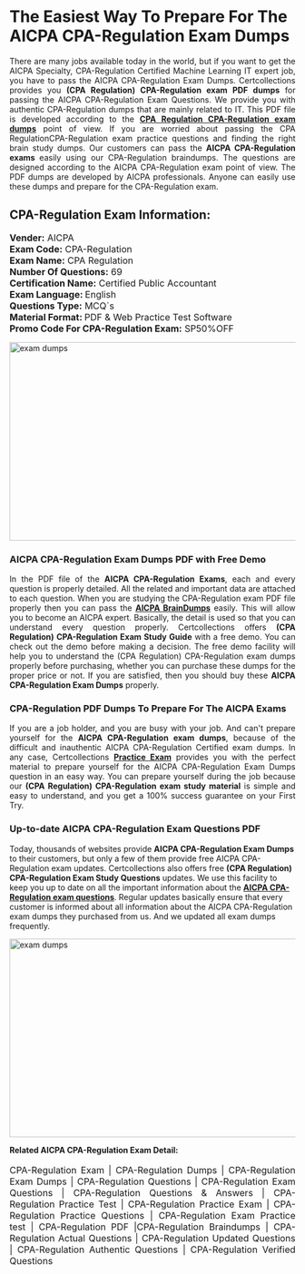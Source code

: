 <h1>The Easiest Way To Prepare For The AICPA CPA-Regulation Exam Dumps</h1> <p style="text-align:justify">There are many jobs available today in the world, but if you want to get the AICPA Specialty, CPA-Regulation Certified Machine Learning IT expert job, you have to pass the AICPA CPA-Regulation Exam Dumps. Certcollections provides you <strong>(CPA Regulation) CPA-Regulation exam PDF dumps</strong> for passing the AICPA CPA-Regulation Exam Questions. We provide you with authentic CPA-Regulation dumps that are mainly related to IT. This PDF file is developed according to the <a href="https://www.certsofficial.com/aicpa/cpa-regulation-questions"><strong>CPA Regulation CPA-Regulation exam dumps</strong></a> point of view. If you are worried about passing the CPA RegulationCPA-Regulation exam practice questions and finding the right brain study dumps. Our customers can pass the <strong>AICPA CPA-Regulation exams </strong>easily using our CPA-Regulation braindumps. The questions are designed according to the AICPA CPA-Regulation exam point of view. The PDF dumps are developed by AICPA professionals. Anyone can easily use these dumps and prepare for the CPA-Regulation exam.</p> <h2><strong>CPA-Regulation Exam Information:</strong></h2> <p><span style="font-size:16px"><strong>Vender:</strong> AICPA<br /> <strong>Exam Code:</strong> CPA-Regulation<br /> <strong>Exam Name:</strong> CPA Regulation<br /> <strong>Number Of Questions:</strong> 69<br /> <strong>Certification Name:</strong> Certified Public Accountant<br /> <strong>Exam Language: </strong>English<br /> <strong>Questions Type:</strong> MCQ`s<br /> <strong>Material Format: </strong>PDF & Web Practice Test Software<br /> <strong>Promo Code For CPA-Regulation Exam:</strong> SP50%OFF</span></p> <p><a href="https://www.certsofficial.com/aicpa/cpa-regulation-questions" rel="no-follow"><img alt="exam dumps" src="https://www.certcollections.com/uploads/content/certsofficial.jpg" style="height:350px; width:750px" /></a></p> <h3><strong>AICPA CPA-Regulation Exam Dumps PDF with Free Demo</strong></h3> <p style="text-align:justify">In the PDF file of the <strong>AICPA CPA-Regulation Exams</strong>, each and every question is properly detailed. All the related and important data are attached to each question. When you are studying the CPA-Regulation exam PDF file properly then you can pass the <a href="https://www.certsofficial.com/aicpa-dumps"><strong>AICPA BrainDumps</strong></a> easily. This will allow you to become an AICPA expert. Basically, the detail is used so that you can understand every question properly. Certcollections offers <strong>(CPA Regulation) CPA-Regulation Exam Study Guide</strong> with a free demo. You can check out the demo before making a decision. The free demo facility will help you to understand the (CPA Regulation) CPA-Regulation exam dumps properly before purchasing, whether you can purchase these dumps for the proper price or not. If you are satisfied, then you should buy these <strong>AICPA CPA-Regulation Exam Dumps</strong> properly.</p> <h3><strong>CPA-Regulation PDF Dumps To Prepare For The AICPA Exams</strong></h3> <p style="text-align:justify">If you are a job holder, and you are busy with your job. And can't prepare yourself for the <strong>AICPA CPA-Regulation exam dumps</strong>, because of the difficult and inauthentic AICPA CPA-Regulation Certified exam dumps. In any case, Certcollections <strong><a href="https://www.certsofficial.com/">Practice Exam</a></strong> provides you with the perfect material to prepare yourself for the AICPA CPA-Regulation Exam Dumps question in an easy way. You can prepare yourself during the job because our <strong>(CPA Regulation) CPA-Regulation exam study material</strong> is simple and easy to understand, and you get a 100% success guarantee on your First Try.</p> <h3><strong>Up-to-date AICPA CPA-Regulation Exam Questions PDF</strong></h3> <p>Today, thousands of websites provide <strong>AICPA CPA-Regulation Exam Dumps</strong> to their customers, but only a few of them provide free AICPA CPA-Regulation exam updates. Certcollections also offers free <strong>(CPA Regulation) CPA-Regulation Exam Study Questions</strong> updates. We use this facility to keep you up to date on all the important information about the <a href="https://www.certsofficial.com/aicpa/cpa-regulation-questions"><strong>AICPA CPA-Regulation exam questions</strong></a>. Regular updates basically ensure that every customer is informed about all information about the AICPA CPA-Regulation exam dumps they purchased from us. And we updated all exam dumps frequently.</p> <p><a href="https://www.certsofficial.com/aicpa/cpa-regulation-questions"><img alt="exam dumps " src="https://www.certcollections.com/uploads/content/certsofficial2.jpg" style="height:350px; width:750px" /></a></p> <p style="text-align:justify"><span style="font-size:14px"><strong>Related AICPA CPA-Regulation Exam Detail:</strong></span><br /> <br /> <span style="font-size:16px">CPA-Regulation Exam | CPA-Regulation Dumps | CPA-Regulation Exam Dumps | CPA-Regulation Questions | CPA-Regulation Exam Questions | CPA-Regulation Questions & Answers | CPA-Regulation Practice Test | CPA-Regulation Practice Exam | CPA-Regulation Practice Questions | CPA-Regulation Exam Practice test | CPA-Regulation PDF |CPA-Regulation Braindumps | CPA-Regulation Actual Questions | CPA-Regulation Updated Questions | CPA-Regulation Authentic Questions | CPA-Regulation Verified Questions</span></p>
